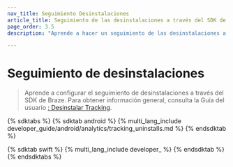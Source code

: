 ```yaml
---
nav_title: Seguimiento Desinstalaciones
article_title: Seguimiento de las desinstalaciones a través del SDK de Braze
page_order: 3.5
description: "Aprende a hacer un seguimiento de las desinstalaciones a través del SDK de Braze."

---
```


# Seguimiento de desinstalaciones

> Aprende a configurar el seguimiento de desinstalaciones a través del SDK de Braze. Para obtener información general, consulta la Guía del usuario [: Desinstalar Tracking]({{site.baseurl}}/user_guide/analytics/tracking/uninstall_tracking).

{% sdktabs %}
{% sdktab android %}
{% multi_lang_include developer_guide/android/analytics/tracking_uninstalls.md %}
{% endsdktab %}

{% sdktab swift %}
{% multi_lang_include developer_ %}
{% endsdktab %}
{% endsdktabs %}
